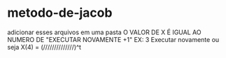 # metodo-de-jacob
adicionar esses arquivos em uma pasta
O VALOR DE X É IGUAL AO NUMERO DE "EXECUTAR NOVAMENTE +1" EX: 3 Executar novamente ou seja X(4) = (//////////////)^t
